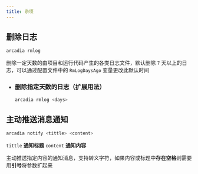 ```yaml
---
title: 杂项
---
```


## 删除日志

```bash
arcadia rmlog
```
删除一定天数的由项目和运行代码产生的各类日志文件，默认删除 `7` 天以上的日志，可以通过配置文件中的 `RmLogDaysAgo` 变量更改此默认时间

  - ### 删除指定天数的日志（扩展用法）

    ```bash
    arcadia rmlog <days>
    ```

## 主动推送消息通知

```bash
arcadia notify <tittle> <content>
```
`tittle` **通知标题** `content` **通知内容**

主动推送指定内容的通知消息，支持转义字符，如果内容或标题中**存在空格**则需要用**引号**将参数扩起来
